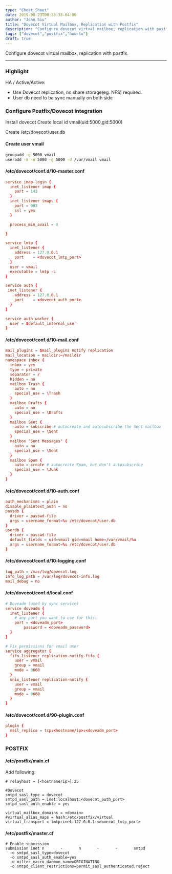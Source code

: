 ```yaml
---
type: "Cheat Sheet"
date: 2019-08-23T00:33:33-04:00
author: "John Siu"
title: "Dovecot Virtual Mailbox, Replication with Postfix"
description: "Configure dovecot virtual mailbox, replication with postfix."
tags: ["dovecot","postfix","how-to"]
draft: true
---
```

Configure dovecot virtual mailbox, replication with postfix.
<!--more-->

---

### Highlight

HA / Active/Active:

- Use Dovecot replication, no share storage(eg. NFS) required.
- User db need to be sync manually on both side

### Configure Postfix/Dovecot integration

Install dovecot
Create local id vmail(uid:5000,gid:5000)

Create /etc/dovecot/user.db

#### Create user vmail

```sh
groupadd -g 5000 vmail
useradd -m -u 5000 -g 5000 -d /var/vmail vmail
```

#### /etc/dovecot/conf.d/10-master.conf

```conf
service imap-login {
  inet_listener imap {
    port = 143
  }
  inet_listener imaps {
    port = 993
    ssl = yes
  }

  process_min_avail = 4

}

service lmtp {
  inet_listener {
    address	= 127.0.0.1
    port	= <dovecot_lmtp_port>
  }
  user = vmail
  executable = lmtp -L
}

service auth {
 inet_listener {
    address	= 127.0.0.1
    port	= <dovecot_auth_port>
  }
}

service auth-worker {
  user = $default_internal_user
}
```

#### /etc/dovecot/conf.d/10-mail.conf

```conf
mail_plugins = $mail_plugins notify replication
mail_location = maildir:~/maildir
namespace inbox {
  inbox = yes
  type = private
  separator = /
  hidden = no
  mailbox Trash {
    auto = no
    special_use = \Trash
  }
  mailbox Drafts {
    auto = no
    special_use = \Drafts
  }
  mailbox Sent {
    auto = subscribe # autocreate and autosubscribe the Sent mailbox
    special_use = \Sent
  }
  mailbox "Sent Messages" {
    auto = no
    special_use = \Sent
  }
  mailbox Spam {
    auto = create # autocreate Spam, but don't autosubscribe
    special_use = \Junk
  }
}
```

#### /etc/dovecot/conf.d/10-auth.conf

```conf
auth_mechanisms = plain
disable_plaintext_auth = no
passdb {
  driver = passwd-file
  args = username_format=%u /etc/dovecot/user.db
}
userdb {
  driver = passwd-file
  default_fields = uid=vmail gid=vmail home=/var/vmail/%u
  args = username_format=%u /etc/dovecot/user.db
}
```

#### /etc/dovecot/conf.d/10-logging.conf

```conf
log_path = /var/log/dovecot.log
info_log_path = /var/log/dovecot-info.log
mail_debug = no
```

#### /etc/dovecot/conf.d/local.conf

```conf
# Doveadm (used by sync service)
service doveadm {
  inet_listener {
    # any port you want to use for this:
    port = <doveadm_port>
		password = <doveadm_password>
  }
}

# Fix permissions for vmail user
service aggregator {
  fifo_listener replication-notify-fifo {
    user = vmail
    group = vmail
    mode = 0660
  }
  unix_listener replication-notify {
    user = vmail
    group = vmail
    mode = 0660
  }
}
```

#### /etc/dovecot/conf.d/90-plugin.conf

```conf
plugin {
  mail_replica = tcp:<hostname/ip>:<doveadm_port>
}
```

### POSTFIX

#### /etc/postfix/main.cf

Add following:

```postfix
# relayhost = [<hostname/ip>]:25

#Dovecot
smtpd_sasl_type = dovecot
smtpd_sasl_path = inet:localhost:<dovecot_auth_port>
smtpd_sasl_auth_enable = yes

virtual_mailbox_domains = <domain>
#virtual_alias_maps = hash:/etc/postfix/virtual
virtual_transport = lmtp:inet:127.0.0.1:<dovecot_lmtp_port>
```

#### /etc/postfix/master.cf

```postfix
# Enable submission
submission inet n       -       n       -       -       smtpd
  -o smtpd_sasl_type=dovecot
  -o smtpd_sasl_auth_enable=yes
  -o milter_macro_daemon_name=ORIGINATING
  -o smtpd_client_restrictions=permit_sasl_authenticated,reject
```

